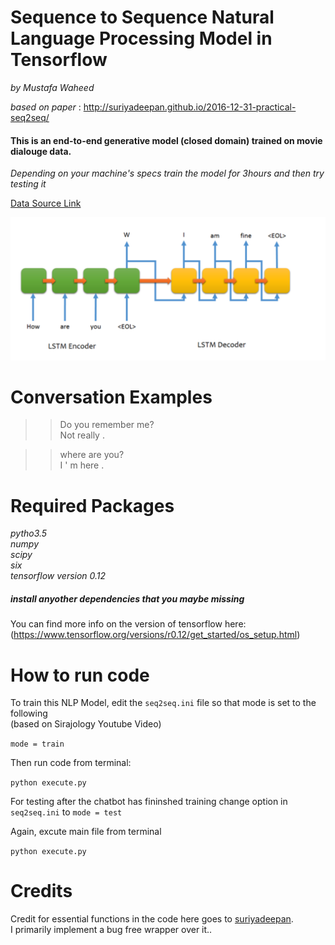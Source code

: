 # Sequence to Sequence Natural Language Processing Model in Tensorflow
_by Mustafa Waheed_  

_based on paper_ : http://suriyadeepan.github.io/2016-12-31-practical-seq2seq/

#### This is an end-to-end generative model (closed domain) trained on movie dialouge data.  

_Depending on your machine's specs train the model for 3hours and then try testing it_

[Data Source Link](https://www.cs.cornell.edu/~cristian/Cornell_Movie-Dialogs_Corpus.html)


![Diagram](enc_dec_viz.png)



Conversation Examples
===========
>>Do you remember me?  
Not really .  


>> where are you?  
I ' m here .  




Required Packages  
============
_pytho3.5_  
_numpy_  
_scipy_  
_six_  
_tensorflow version 0.12_  

##### install anyother dependencies that you maybe missing


You can find more info on the version of tensorflow here:  
(https://www.tensorflow.org/versions/r0.12/get_started/os_setup.html)



How to run code
===========
To train this NLP Model, edit the `seq2seq.ini` file so that mode is set to the following  
(based on Sirajology Youtube Video)

`mode = train`  

Then run code from terminal:  
 
``python execute.py``

For testing after the chatbot has fininshed training change option in  `seq2seq.ini` to `mode = test`  

Again, excute main file from terminal  

``python execute.py``




Credits
===========
Credit for essential functions in the code here goes to [suriyadeepan](https://github.com/suriyadeepan).  
I primarily implement a bug free wrapper over it.. 
